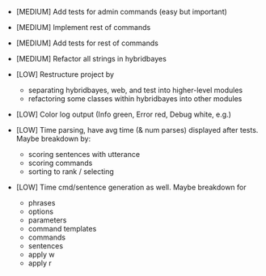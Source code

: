 - [MEDIUM] Add tests for admin commands (easy but important)

- [MEDIUM] Implement rest of commands

- [MEDIUM] Add tests for rest of commands

- [MEDIUM] Refactor all strings in hybridbayes

- [LOW] Restructure project by
	- separating hybridbayes, web, and test into higher-level modules
	- refactoring some classes within hybridbayes into other modules

- [LOW] Color log output (Info green, Error red, Debug white, e.g.)

- [LOW] Time parsing, have avg time (& num parses) displayed after tests. Maybe breakdown by:
	- scoring sentences with utterance
	- scoring commands
	- sorting to rank / selecting
- [LOW] Time cmd/sentence generation as well. Maybe breakdown for
	- phrases
	- options
	- parameters
	- command templates
	- commands
	- sentences
	- apply w
	- apply r
